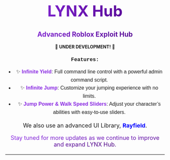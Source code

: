 <h1 align="center" style="font-size: 48px; background: linear-gradient(90deg, #8a2be2, #4b0082); -webkit-background-clip: text; color: transparent;">
    LYNX Hub
</h1>
<h2 align="center" style="background: linear-gradient(90deg, #8a2be2, #4b0082); -webkit-background-clip: text; color: transparent;">
    Advanced Roblox Exploit Hub
</h2>

<p align="center">🚧 <strong>UNDER DEVELOPMENT!</strong> 🚧</p>

<h3 align="center" style="font-family: 'Courier New', Courier, monospace;">Features:</h3>

<ul align="center" style="font-size: 16px; line-height: 1.6; font-family: Arial, sans-serif;">
    <li>✨ <strong style="color: #8a2be2;">Infinite Yield</strong>: Full command line control with a powerful admin command script.</li>
    <li>✨ <strong style="color: #8a2be2;">Infinite Jump</strong>: Customize your jumping experience with no limits.</li>
    <li>✨ <strong style="color: #8a2be2;">Jump Power & Walk Speed Sliders</strong>: Adjust your character’s abilities with easy-to-use sliders.</li>
</ul>

<p align="center" style="font-size: 18px;">
    We also use an advanced UI Library, <a href="https://docs.sirius.menu/rayfield" style="color: #00f; text-decoration: none; font-weight: bold;">Rayfield</a>.
</p>

<p align="center" style="font-size: 18px;">
    <span style="background: linear-gradient(90deg, #8a2be2, #4b0082); -webkit-background-clip: text; color: transparent;">
        Stay tuned for more updates as we continue to improve and expand LYNX Hub.
    </span>
</p>

<hr style="border: none; border-top: 1px solid #ccc; margin-top: 20px;">
</p>
